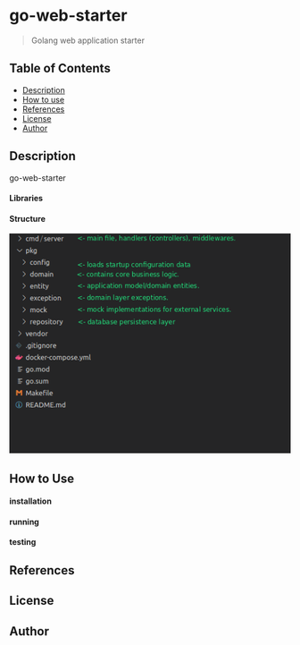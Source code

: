 # go-web-starter

> Golang web application starter

## Table of Contents

- [Description](#description)
- [How to use](#how-to-use)
- [References](#references)
- [License](#license)
- [Author](#author)

## Description
go-web-starter 

#### Libraries
#### Structure
![Project Structure](proj.structure.png)
## How to Use
#### installation
#### running
#### testing
## References
## License
## Author